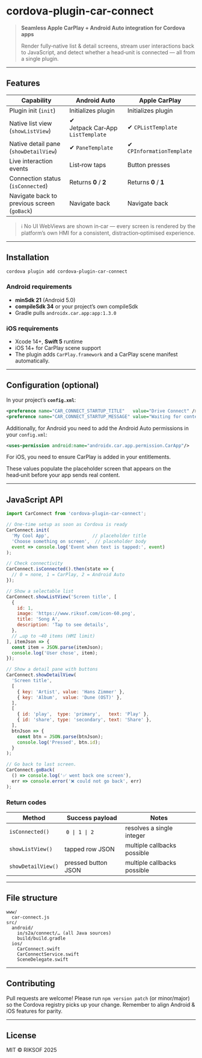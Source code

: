 # cordova-plugin-car-connect

> **Seamless Apple CarPlay + Android Auto integration for Cordova apps**
>
> Render fully‑native list & detail screens, stream user interactions back to JavaScript, and detect whether a head‑unit is connected — all from a single plugin.

---

## Features

| Capability | Android Auto | Apple CarPlay |
|------------|-------------|---------------|
|Plugin init (`init`) | Initializes plugin | Initializes plugin |
|Native list view (`showListView`) | ✔ Jetpack Car‑App `ListTemplate` | ✔ `CPListTemplate` |
|Native detail pane (`showDetailView`) | ✔ `PaneTemplate` | ✔ `CPInformationTemplate` |
|Live interaction events | List‑row taps | Button presses |
|Connection status (`isConnected`) | Returns **0** / **2** | Returns **0** / **1** |
|Navigate back to previous screen (`goBack`) | Navigate back | Navigate back |

> ℹ️ No UI WebViews are shown in‑car — every screen is rendered by the platform’s own HMI for a consistent, distraction‑optimised experience.

---

## Installation

```bash
cordova plugin add cordova-plugin-car-connect
```

### Android requirements

* **minSdk 21** (Android 5.0)
* **compileSdk 34** or your project’s own compileSdk
* Gradle pulls `androidx.car.app:app:1.3.0`

### iOS requirements

* Xcode 14+, **Swift 5** runtime
* iOS 14+ for CarPlay scene support
* The plugin adds `CarPlay.framework` and a CarPlay scene manifest automatically.

---

## Configuration (optional)

In your project’s **`config.xml`**:

```xml
<preference name="CAR_CONNECT_STARTUP_TITLE"   value="Drive Connect" />
<preference name="CAR_CONNECT_STARTUP_MESSAGE" value="Waiting for content…" />
```

Additionally, for Android you need to add the Android Auto permissions in your ``config.xml``:

```xml
<uses-permission android:name="androidx.car.app.permission.CarApp"/>
```

For iOS, you need to ensure CarPlay is added in your entitlements.

These values populate the placeholder screen that appears on the head‑unit before your app sends real content.

---

## JavaScript API

```js
import CarConnect from 'cordova-plugin-car-connect';

// One-time setup as soon as Cordova is ready
CarConnect.init(
  'My Cool App',                // placeholder title
  'Choose something on screen',  // placeholder body
  event => console.log('Event when text is tapped:', event)
);

// Check connectivity
CarConnect.isConnected().then(state => {
  // 0 = none, 1 = CarPlay, 2 = Android Auto
});

// Show a selectable list
CarConnect.showListView('Screen title', [
  {
    id: 1,
    image: 'https://www.riksof.com/icon-60.png', 
    title: 'Song A',
    description: 'Tap to see details',
  },
  // …up to ~40 items (HMI limit)
], itemJson => {
  const item = JSON.parse(itemJson);
  console.log('User chose', item);
});

// Show a detail pane with buttons
CarConnect.showDetailView(
  'Screen title',
  [
    { key: 'Artist', value: 'Hans Zimmer' },
    { key: 'Album',  value: 'Dune (OST)' },
  ],
  [
    { id: 'play',  type: 'primary',   text: 'Play' },
    { id: 'share', type: 'secondary', text: 'Share' },
  ],
  btnJson => {
    const btn = JSON.parse(btnJson);
    console.log('Pressed', btn.id);
  }
);

// Go back to last screen.
CarConnect.goBack(
  () => console.log('✅ went back one screen'),
  err => console.error('❌ could not go back', err)
);
```

### Return codes

| Method | Success payload | Notes |
|--------|----------------|-------|
|`isConnected()`| `0 \| 1 \| 2` | resolves a single integer |
|`showListView()`| tapped row JSON | multiple callbacks possible |
|`showDetailView()`| pressed button JSON | multiple callbacks possible |

---

## File structure

```
www/
  car-connect.js
src/
  android/
    io/s2a/connect/… (all Java sources)
    build/build.gradle
  ios/
    CarConnect.swift
    CarConnectService.swift
    SceneDelegate.swift
```

---

## Contributing

Pull requests are welcome!  Please run `npm version patch` (or minor/major) so the Cordova registry picks up your change.  Remember to align Android & iOS features for parity.

---

## License

MIT © RIKSOF 2025

